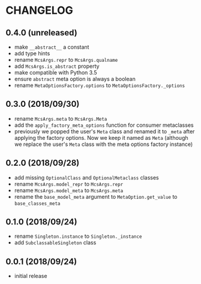 # CHANGELOG

## 0.4.0 (unreleased)

- make `__abstract__` a constant
- add type hints
- rename `McsArgs.repr` to `McsArgs.qualname`
- add `McsArgs.is_abstract` property
- make compatible with Python 3.5
- ensure `abstract` meta option is always a boolean
- rename `MetaOptionsFactory.options` to `MetaOptionsFactory._options`

## 0.3.0 (2018/09/30)

- rename `McsArgs.meta` to `McsArgs.Meta`
- add the `apply_factory_meta_options` function for consumer metaclasses
- previously we popped the user's `Meta` class and renamed it to `_meta` after applying the factory options. Now we keep it named as `Meta` (although we replace the user's `Meta` class with the meta options factory instance)

## 0.2.0 (2018/09/28)

- add missing `OptionalClass` and `OptionalMetaclass` classes
- rename `McsArgs.model_repr` to `McsArgs.repr`
- rename `McsArgs.model_meta` to `McsArgs.meta`
- rename the `base_model_meta` argument to `MetaOption.get_value` to `base_classes_meta`

## 0.1.0 (2018/09/24)

- rename `Singleton.instance` to `Singleton._instance`
- add `SubclassableSingleton` class

## 0.0.1 (2018/09/24)
 
- initial release
